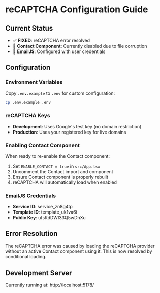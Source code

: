 # reCAPTCHA Configuration Guide

## Current Status
- ✅ **FIXED**: reCAPTCHA error resolved
- 🔧 **Contact Component**: Currently disabled due to file corruption
- 📧 **EmailJS**: Configured with user credentials

## Configuration

### Environment Variables
Copy `.env.example` to `.env` for custom configuration:

```bash
cp .env.example .env
```

### reCAPTCHA Keys
- **Development**: Uses Google's test key (no domain restriction)
- **Production**: Uses your registered key for live domains

### Enabling Contact Component
When ready to re-enable the Contact component:

1. Set `ENABLE_CONTACT = true` in `src/App.tsx`
2. Uncomment the Contact import and component
3. Ensure Contact component is properly rebuilt
4. reCAPTCHA will automatically load when enabled

### EmailJS Credentials
- **Service ID**: service_zn8g4tp  
- **Template ID**: template_uk1va6i
- **Public Key**: ufsRdDWI33Q5wDhXu

## Error Resolution
The reCAPTCHA error was caused by loading the reCAPTCHA provider without an active Contact component using it. This is now resolved by conditional loading.

## Development Server
Currently running at: http://localhost:5178/